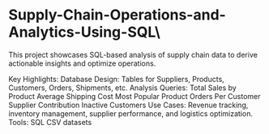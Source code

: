 # Supply-Chain-Operations-and-Analytics-Using-SQL\
This project showcases SQL-based analysis of supply chain data to derive actionable insights and optimize operations.

Key Highlights:
Database Design: Tables for Suppliers, Products, Customers, Orders, Shipments, etc.
Analysis Queries:
Total Sales by Product
Average Shipping Cost
Most Popular Product
Orders Per Customer
Supplier Contribution
Inactive Customers
Use Cases: Revenue tracking, inventory management, supplier performance, and logistics optimization.
Tools:
SQL
CSV datasets
